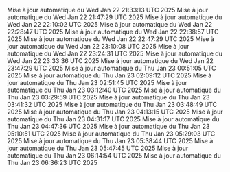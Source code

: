 Mise à jour automatique du Wed Jan 22 21:33:13 UTC 2025
Mise à jour automatique du Wed Jan 22 21:47:29 UTC 2025
Mise à jour automatique du Wed Jan 22 22:10:02 UTC 2025
Mise à jour automatique du Wed Jan 22 22:28:47 UTC 2025
Mise à jour automatique du Wed Jan 22 22:38:57 UTC 2025
Mise à jour automatique du Wed Jan 22 22:47:29 UTC 2025
Mise à jour automatique du Wed Jan 22 23:10:08 UTC 2025
Mise à jour automatique du Wed Jan 22 23:24:31 UTC 2025
Mise à jour automatique du Wed Jan 22 23:33:36 UTC 2025
Mise à jour automatique du Wed Jan 22 23:47:29 UTC 2025
Mise à jour automatique du Thu Jan 23 00:51:05 UTC 2025
Mise à jour automatique du Thu Jan 23 02:09:12 UTC 2025
Mise à jour automatique du Thu Jan 23 02:51:45 UTC 2025
Mise à jour automatique du Thu Jan 23 03:12:40 UTC 2025
Mise à jour automatique du Thu Jan 23 03:29:59 UTC 2025
Mise à jour automatique du Thu Jan 23 03:41:32 UTC 2025
Mise à jour automatique du Thu Jan 23 03:48:49 UTC 2025
Mise à jour automatique du Thu Jan 23 04:13:15 UTC 2025
Mise à jour automatique du Thu Jan 23 04:31:17 UTC 2025
Mise à jour automatique du Thu Jan 23 04:47:36 UTC 2025
Mise à jour automatique du Thu Jan 23 05:10:51 UTC 2025
Mise à jour automatique du Thu Jan 23 05:29:03 UTC 2025
Mise à jour automatique du Thu Jan 23 05:38:44 UTC 2025
Mise à jour automatique du Thu Jan 23 05:47:45 UTC 2025
Mise à jour automatique du Thu Jan 23 06:14:54 UTC 2025
Mise à jour automatique du Thu Jan 23 06:36:23 UTC 2025
